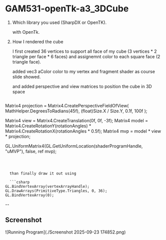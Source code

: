 # GAM531-openTk-a3_3DCube

1. Which library you used (SharpDX or OpenTK).
   
   with OpenTk.
   
   
2. How I rendered the cube

   
   I first created 36 vertices to support all face of my cube (3 vertices * 2 triangle per face * 6 faces) and assignemnt color to each square face (2 triangle face).

   added vec3 aColor color to my vertex and fragment shader as course slide showed.

   and added perspective and view matrices to position the cube in 3D space
   
   ```csharp
Matrix4 projection = Matrix4.CreatePerspectiveFieldOfView(
   MathHelper.DegreesToRadians(45f),
   (float)Size.X / Size.Y,
   0.1f, 100f
);

Matrix4 view = Matrix4.CreateTranslation(0f, 0f, -3f);
Matrix4 model = Matrix4.CreateRotationY(rotationAngles) * Matrix4.CreateRotationX(rotationAngles * 0.5f);
Matrix4 mvp = model * view * projection;

GL.UniformMatrix4(GL.GetUniformLocation(shaderProgramHandle, "uMVP"), false, ref mvp);
```



  than finally draw it out using

  ```csharp
GL.BindVertexArray(vertexArrayHandle);
GL.DrawArrays(PrimitiveType.Triangles, 0, 36);
GL.BindVertexArray(0);
```

   
--
## Screenshot

![Running Program](./Screenshot 2025-09-23 174852.png)

